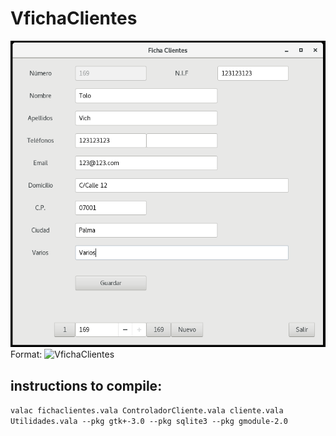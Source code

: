 # VfichaClientes
![ScreenShot](/img/fichaClientes.png)
Format: ![VfichaClientes](url)

## instructions to compile:
```valac fichaclientes.vala ControladorCliente.vala cliente.vala Utilidades.vala --pkg gtk+-3.0 --pkg sqlite3 --pkg gmodule-2.0```
